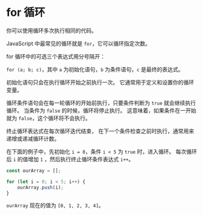 # for 循环

你可以使用循环多次执行相同的代码。

JavaScript 中最常见的循环就是 `for`，它可以循环指定次数。

for 循环中的可选三个表达式用分号隔开：

`for (a; b; c)`，其中 `a` 为初始化语句，`b` 为条件语句，`c` 是最终的表达式。

初始化语句只会在执行循环开始之前执行一次。 它通常用于定义和设置你的循环变量。

循环条件语句会在每一轮循环的开始前执行，只要条件判断为 `true` 就会继续执行循环。 当条件为 `false` 的时候，循环将停止执行。
这意味着，如果条件在一开始就为 `false`，这个循环将不会执行。

终止循环表达式在每次循环迭代结束， 在下一个条件检查之前时执行，通常用来递增或递减循环计数。

在下面的例子中，先初始化 `i = 0`，条件 `i < 5` 为 `true` 时，进入循环。 每次循环后 `i` 的值增加 `1`
，然后执行终止循环条件表达式 `i++`。

```javascript
const ourArray = [];

for (let i = 0; i < 5; i++) {
    ourArray.push(i);
}
```

`ourArray` 现在的值为 `[0, 1, 2, 3, 4]`。